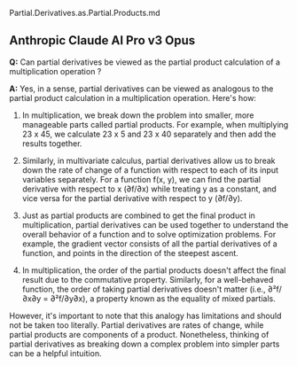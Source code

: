 Partial.Derivatives.as.Partial.Products.md

## Anthropic Claude AI Pro v3 Opus

**Q:** Can partial derivatives be viewed as the partial product calculation of a multiplication operation ?​​​​​​​​​​​​​​​​

**A:** Yes, in a sense, partial derivatives can be viewed as analogous to the partial product calculation in a multiplication operation. Here's how:

1. In multiplication, we break down the problem into smaller, more manageable parts called partial products. For example, when multiplying 23 x 45, we calculate 23 x 5 and 23 x 40 separately and then add the results together.

2. Similarly, in multivariate calculus, partial derivatives allow us to break down the rate of change of a function with respect to each of its input variables separately. For a function f(x, y), we can find the partial derivative with respect to x (∂f/∂x) while treating y as a constant, and vice versa for the partial derivative with respect to y (∂f/∂y).

3. Just as partial products are combined to get the final product in multiplication, partial derivatives can be used together to understand the overall behavior of a function and to solve optimization problems. For example, the gradient vector consists of all the partial derivatives of a function, and points in the direction of the steepest ascent.

4. In multiplication, the order of the partial products doesn't affect the final result due to the commutative property. Similarly, for a well-behaved function, the order of taking partial derivatives doesn't matter (i.e., ∂²f/∂x∂y = ∂²f/∂y∂x), a property known as the equality of mixed partials.

However, it's important to note that this analogy has limitations and should not be taken too literally. Partial derivatives are rates of change, while partial products are components of a product. Nonetheless, thinking of partial derivatives as breaking down a complex problem into simpler parts can be a helpful intuition.​​​​​​​​​​​​​​​​
